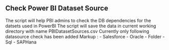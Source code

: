 ## Check Power BI Dataset Source

The script will help PBI admins to check the DB dependencies for the datsets used in PowerBI
The script will save the data in current working directory with name PBIDatasetSources.csv
Currently only following datasource check has been added
Markup : - Salesforce
	- Oracle
	- Folder
	- Sql
	- SAPHana
